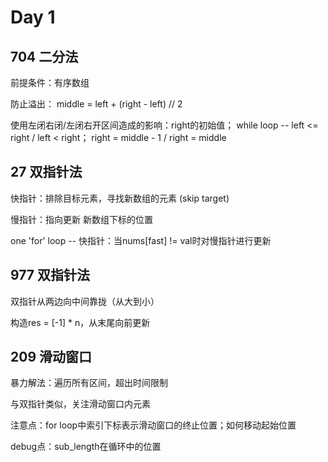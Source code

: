 # Day 1

## 704 二分法

前提条件：有序数组

防止溢出： middle = left + (right - left) // 2

使用左闭右闭/左闭右开区间造成的影响：right的初始值；   while loop -- left <= right / left < right；   right = middle - 1 / right = middle

## 27 双指针法

快指针：排除目标元素，寻找新数组的元素 (skip target)

慢指针：指向更新 新数组下标的位置

one 'for' loop -- 快指针：当nums[fast] != val时对慢指针进行更新

## 977 双指针法

双指针从两边向中间靠拢（从大到小）

构造res = [-1] * n，从末尾向前更新

## 209 滑动窗口

暴力解法：遍历所有区间，超出时间限制

与双指针类似，关注滑动窗口内元素

注意点：for loop中索引下标表示滑动窗口的终止位置；如何移动起始位置

debug点：sub_length在循环中的位置
